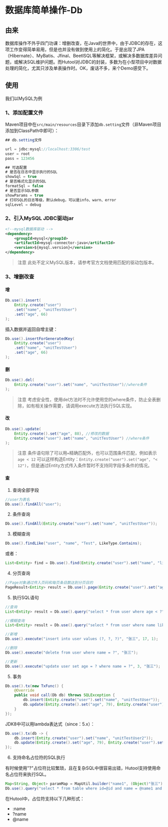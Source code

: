 数据库简单操作-Db
===

## 由来

数据库操作不外乎四门功课：增删改查，在Java的世界中，由于JDBC的存在，这项工作变得简单易用，但是也并没有做到使用上的简化。于是出现了JPA（Hibernate）、MyBatis、Jfinal、BeetlSQL等解决框架，或解决多数据库差异问题，或解决SQL维护问题。而Hutool对JDBC的封装，多数为在小型项目中对数据处理的简化，尤其只涉及单表操作时。OK，废话不多，来个Demo感受下。

## 使用

我们以MySQL为例

### 1、添加配置文件

Maven项目中在`src/main/resources`目录下添加`db.setting`文件（非Maven项目添加到ClassPath中即可）：

```java
## db.setting文件

url = jdbc:mysql://localhost:3306/test
user = root
pass = 123456

## 可选配置
# 是否在日志中显示执行的SQL
showSql = true
# 是否格式化显示的SQL
formatSql = false
# 是否显示SQL参数
showParams = true
# 打印SQL的日志等级，默认debug，可以是info、warn、error
sqlLevel = debug
```

### 2、引入MySQL JDBC驱动jar

```xml
<!--mysql数据库驱动 -->
<dependency>
    <groupId>mysql</groupId>
    <artifactId>mysql-connector-java</artifactId>
    <version>${mysql.version}</version>
</dependency>
```

> 注意
> 此处不定义MySQL版本，请参考官方文档使用匹配的驱动包版本。

### 3、增删改查

#### 增

```java
Db.use().insert(
    Entity.create("user")
    .set("name", "unitTestUser")
    .set("age", 66)
);
```

插入数据并返回自增主键：

```java
Db.use().insertForGeneratedKey(
    Entity.create("user")
    .set("name", "unitTestUser")
    .set("age", 66)
);
```

#### 删

```java
Db.use().del(
    Entity.create("user").set("name", "unitTestUser")//where条件
);
```

> 注意
> 考虑安全性，使用del方法时不允许使用空的where条件，防止全表删除，如有相关操作需要，请调用execute方法执行SQL实现。

#### 改

```java
Db.use().update(
    Entity.create().set("age", 88), //修改的数据
    Entity.create("user").set("name", "unitTestUser") //where条件
);
```

> 注意
> 条件语句除了可以用`=`精确匹配外，也可以范围条件匹配，例如表示 `age < 12` 可以这样构造Entity：`Entity.create("user").set("age", "< 12")`，但是通过Entity方式传入条件暂时不支持同字段多条件的情况。

#### 查

1. 查询全部字段

```java
//user为表名
Db.use().findAll("user");
```

2. 条件查询

```java
Db.use().findAll(Entity.create("user").set("name", "unitTestUser"));
```

3. 模糊查询

```java
Db.use().findLike("user", "name", "Test", LikeType.Contains);
```

或者：

```java
List<Entity> find = Db.use().find(Entity.create("user").set("name", "like 王%"));
```

4. 分页查询

```java
//Page对象通过传入页码和每页条目数达到分页目的
PageResult<Entity> result = Db.use().page(Entity.create("user").set("age", "> 30"), new Page(10, 20));
```

5. 执行SQL语句

```java
//查询
List<Entity> result = Db.use().query("select * from user where age < ?", 3);
```

```java
//模糊查询
List<Entity> result = Db.use().query("select * from user where name like ?", "王%");
```

```java
//新增
Db.use().execute("insert into user values (?, ?, ?)", "张三", 17, 1);
```

```java
//删除
Db.use().execute("delete from user where name = ?", "张三");
```

```java
//更新
Db.use().execute("update user set age = ? where name = ?", 3, "张三");
```

5. 事务

```java
Db.use().tx(new TxFunc() {
    @Override
    public void call(Db db) throws SQLException {
        db.insert(Entity.create("user").set("name", "unitTestUser"));
        db.update(Entity.create().set("age", 79), Entity.create("user").set("name", "unitTestUser"));
    }
});
```

JDK8中可以用lambda表达式（since：5.x）：

```java
Db.use().tx(db -> {
	db.insert(Entity.create("user").set("name", "unitTestUser2"));
	db.update(Entity.create().set("age", 79), Entity.create("user").set("name", "unitTestUser2"));
});
```

6. 支持命名占位符的SQL执行

有时候使用"?"占位符比较繁琐，且在复杂SQL中很容易出错，Hutool支持使用命名占位符来执行SQL。

```java
Map<String, Object> paramMap = MapUtil.builder("name1", (Object)"张三").put("age", 12).put("subName", "小豆豆").build();
Db.use().query("select * from table where id=@id and name = @name1 and nickName = @subName", paramMap);
```

在Hutool中，占位符支持以下几种形式：

- :name
- ?name
- @name